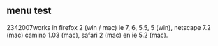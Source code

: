 <article><h1>menu test</h1><time><span class="day">23</span><span class="month">4</span><span class="year">2007</span></time>works in firefox 2 (win / mac) ie 7, 6, 5.5, 5 (win), netscape 7.2 (mac) camino 1.03 (mac), safari 2 (mac) en ie 5.2 (mac).</article>
